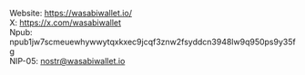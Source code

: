 Website: https://wasabiwallet.io/  
X: https://x.com/wasabiwallet  
Npub: npub1jw7scmeuewhywwytqxkxec9jcqf3znw2fsyddcn3948lw9q950ps9y35fg  
NIP-05: nostr@wasabiwallet.io  
